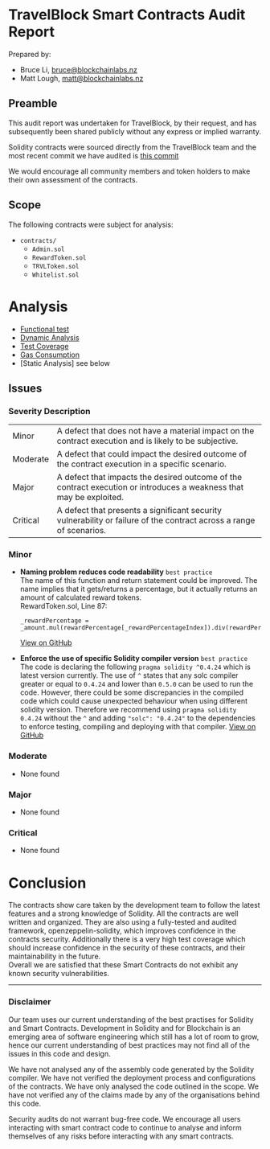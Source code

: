 # TravelBlock Smart Contracts Audit Report

Prepared by:

- Bruce Li, bruce@blockchainlabs.nz
- Matt Lough, matt@blockchainlabs.nz

## Preamble

This audit report was undertaken for TravelBlock, by their request, and has subsequently been shared publicly without any express or implied warranty.

Solidity contracts were sourced directly from the TravelBlock team and the most recent commit we have audited is [this commit](https://github.com/BlockchainLabsNZ/travelblock-contracts-audit/commit/cbec61bb1087e18e545aacb507246591cd313f06)

We would encourage all community members and token holders to make their own assessment of the contracts.

## Scope

The following contracts were subject for analysis:
- `contracts/`
  - `Admin.sol`
  - `RewardToken.sol`
  - `TRVLToken.sol`
  - `Whitelist.sol`
# Analysis

- [Functional test](functional-test.md)
- [Dynamic Analysis](dynamic-analysis.md)
- [Test Coverage](test-coverage.md)
- [Gas Consumption](gas-consumption.md)
- [Static Analysis] see below

## Issues

### Severity Description
<table>
<tr>
  <td>Minor</td>
  <td>A defect that does not have a material impact on the contract execution and is likely to be subjective.</td>
</tr>
<tr>
  <td>Moderate</td>
  <td>A defect that could impact the desired outcome of the contract execution in a specific scenario.</td>
</tr>
<tr>
  <td>Major</td>
  <td> A defect that impacts the desired outcome of the contract execution or introduces a weakness that may be exploited.</td>
</tr>
<tr>
  <td>Critical</td>
  <td>A defect that presents a significant security vulnerability or failure of the contract across a range of scenarios.</td>
</tr>
</table>

### Minor
- **Naming problem reduces code readability** `best practice` <br>
The name of this function and return statement could be improved. The name implies that it gets/returns a percentage, but it actually returns an amount of calculated reward tokens. <br>
RewardToken.sol, Line 87:
  ```
  _rewardPercentage = _amount.mul(rewardPercentage[_rewardPercentageIndex]).div(rewardPercentageDivisor);
  ```
  [View on GitHub](https://github.com/BlockchainLabsNZ/travelblock-contracts-audit/issues/1)

- **Enforce the use of specific Solidity compiler version** `best practice` <br>
The code is declaring the following `pragma solidity ^0.4.24` which is latest version currently.
The use of `^` states that any solc compiler greater or equal to `0.4.24` and lower than `0.5.0` can be used to run the code.
However, there could be some discrepancies in the compiled code which could cause unexpected behaviour when using different solidity version.
Therefore we recommend using `pragma solidity 0.4.24` without the `^` and adding `"solc": "0.4.24"` to the dependencies to enforce testing, compiling and deploying with that compiler.
  [View on GitHub](https://github.com/BlockchainLabsNZ/travelblock-contracts-audit/issues/2)

### Moderate

- None found

### Major

- None found

### Critical

- None found

# Conclusion
The contracts show care taken by the development team to follow the latest features and a strong knowledge of Solidity. All the contracts are well written and organized. They are also using a fully-tested and audited framework, openzeppelin-solidity, which improves confidence in the contracts security. Additionally there is a very high test coverage which should increase confidence in the security of these contracts, and their maintainability in the future.<br>
Overall we are satisfied that these Smart Contracts do not exhibit any known security vulnerabilities.

___

### Disclaimer

Our team uses our current understanding of the best practises for Solidity and Smart Contracts. Development in Solidity and for Blockchain is an emerging area of software engineering which still has a lot of room to grow, hence our current understanding of best practices may not find all of the issues in this code and design.

We have not analysed any of the assembly code generated by the Solidity compiler. We have not verified the deployment process and configurations of the contracts. We have only analysed the code outlined in the scope. We have not verified any of the claims made by any of the organisations behind this code.

Security audits do not warrant bug-free code. We encourage all users interacting with smart contract code to continue to analyse and inform themselves of any risks before interacting with any smart contracts.

